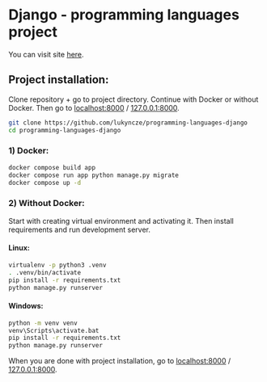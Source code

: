# Django - programming languages project

You can visit site [here](https://lukyncze-programming-languages-django.netlify.app/).

## Project installation:

Clone repository + go to project directory. Continue with Docker or without Docker. Then go to [localhost:8000](http://localhost:8000) / [127.0.0.1:8000](http://127.0.0.1:8000).

```sh
git clone https://github.com/lukyncze/programming-languages-django
cd programming-languages-django
```

### 1) Docker:

```sh
docker compose build app
docker compose run app python manage.py migrate
docker compose up -d
```

### 2) Without Docker:

Start with creating virtual environment and activating it. Then install requirements and run development server.

#### Linux:

```sh
virtualenv -p python3 .venv
. .venv/bin/activate
pip install -r requirements.txt
python manage.py runserver
```

#### Windows:

```sh
python -m venv venv
venv\Scripts\activate.bat
pip install -r requirements.txt
python manage.py runserver
```

When you are done with project installation, go to [localhost:8000](http://localhost:8000) / [127.0.0.1:8000](http://127.0.0.1:8000).

